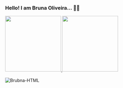 ### Hello! I am Bruna Oliveira... 👩‍💻
<div>
<a href="https://github.com/OllivBruna">
<img height="180em" src="https://github-readme-stats.vercel.app/api?username=OllivBruna&show_icons=true&theme=dracula&include_all_commits=true&count_private=true"/>
<img height="180em" src="https://github-readme-stats.vercel.app/api/top-langs/?username=OllivBruna&layout=compact&langs_count=10&theme=dracula"/>
</a>
</div>

<div style="display: incline_block"><br>
<img align="center" alt="Brubna-HTML" heigth="40" src="https://raw.githubusercontent.com/devicon/master/icons/html5/html5-original.svg">
<div>
